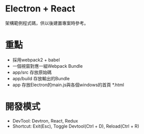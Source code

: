 # Electron + React
架構範例程式碼，供以後建置專案時參考。

# 重點
- 採用webpack2 + babel
- 一個視窗對應一組Webpack Bundle
- app/src 存放原始碼
- app/build 存放輸出的Bundle
- app 存放Electron的main.js與各個windows的首頁 *.html

# 開發模式
- DevTool: Devtron, React, Redux
- Shortcut: Exit(Esc), Toggle Devtool(Ctrl + D), Reload(Ctrl + R)